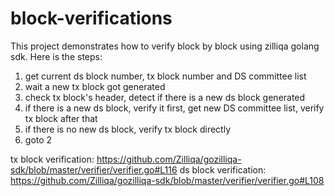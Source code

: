 # block-verifications

This project demonstrates how to verify block by block using zilliqa golang sdk. Here is the steps:

1. get current ds block number, tx block number and DS committee list
2. wait a new tx block got generated
3. check tx block's header, detect if there is a new ds block generated
4. if there is a new ds block, verify it first, get new DS committee list, verify tx block after that
5. if there is no new ds block, verify tx block directly
6. goto 2

tx block verification: https://github.com/Zilliqa/gozilliqa-sdk/blob/master/verifier/verifier.go#L116
ds block verification: https://github.com/Zilliqa/gozilliqa-sdk/blob/master/verifier/verifier.go#L108
